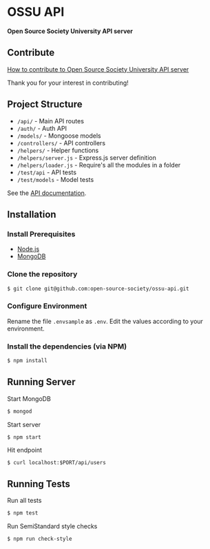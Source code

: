 # OSSU API

**Open Source Society University API server**

## Contribute

[How to contribute to Open Source Society University API server](https://github.com/open-source-society/ossu-api/blob/master/CONTRIBUTING.md)

Thank you for your interest in contributing!

## Project Structure

* `/api/` - Main API routes
* `/auth/` - Auth API
* `/models/` - Mongoose models
* `/controllers/` - API controllers
* `/helpers/` - Helper functions
* `/helpers/server.js` - Express.js server definition
* `/helpers/loader.js` - Require's all the modules in a folder
* `/test/api` - API tests
* `/test/models` - Model tests

See the [API documentation](http://open-source-society.github.io/ossu-api/docs/index.html).

## Installation

### Install Prerequisites
* [Node.js](https://nodejs.org/en/download/)
* [MongoDB](https://www.mongodb.org/downloads#production)

### Clone the repository
```bash
$ git clone git@github.com:open-source-society/ossu-api.git
```

### Configure Environment
Rename the file `.envsample` as `.env`. Edit the values according to your environment.

### Install the dependencies (via NPM)
```bash
$ npm install
```

## Running Server
Start MongoDB
```bash
$ mongod
```

Start server
```bash
$ npm start
```

Hit endpoint
```
$ curl localhost:$PORT/api/users
```

## Running Tests
Run all tests
```bash
$ npm test
```

Run SemiStandard style checks
```bash
$ npm run check-style
```